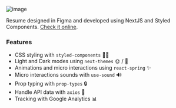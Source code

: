 ![image](https://user-images.githubusercontent.com/10382723/125103400-ed44d600-e0a1-11eb-97a9-8e813916cb49.png)

Resume designed in Figma and developed using NextJS and Styled Components. [Check it online](https://resume.alejandromejia.co).

### Features

- CSS styling with `styled-components` 💅🏻
- Light and Dark modes using `next-themes` 🌞 / 🌚
- Animations and micro interactions using `react-spring` ✨
- Micro interactions sounds with `use-sound` 🔊
- Prop typing with `prop-types` 🔒
- Handle API data with `axios` 🔦
- Tracking with Google Analytics 📊
